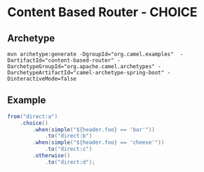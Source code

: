 # Content Based Router - CHOICE

## Archetype
```shell
mvn archetype:generate -DgroupId="org.camel.examples"  -DartifactId="content-based-router" -DarchetypeGroupId="org.apache.camel.archetypes" -DarchetypeArtifactId="camel-archetype-spring-boot" -DinteractiveMode=false
```

## Example

```java
from("direct:a")
    .choice()
        .when(simple("${header.foo} == 'bar'"))
            .to("direct:b")
        .when(simple("${header.foo} == 'cheese'"))
            .to("direct:c")
        .otherwise()
            .to("direct:d");
```